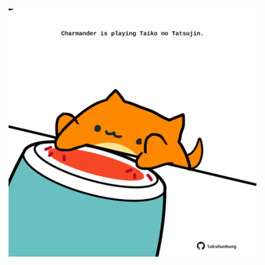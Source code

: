 <!-- built at 28/12/2022, 18:00:51 UTC -->
<p align="center">
  <img width="500" height="500" src="./ReadmeImage.svg">
</p>
